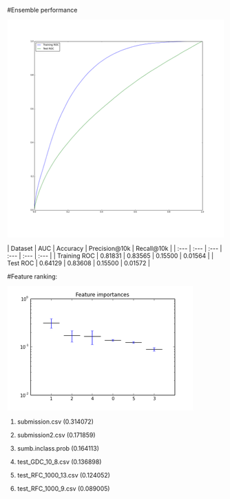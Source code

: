 #Ensemble performance

![](roc_curves.png?raw=true)

| Dataset | AUC | Accuracy | Precision@10k | Recall@10k |
| :--- | :--- | :--- | :--- | :--- | :--- |
| Training ROC | 0.81831 | 0.83565 | 0.15500 | 0.01564 |
| Test ROC | 0.64129 | 0.83608 | 0.15500 | 0.01572 |


#Feature ranking:

![](importances.png?raw=true)

1. submission.csv (0.314072)

2. submission2.csv (0.171859)

3. sumb.inclass.prob (0.164113)

4. test_GDC_10_8.csv (0.136898)

5. test_RFC_1000_13.csv (0.124052)

6. test_RFC_1000_9.csv (0.089005)

